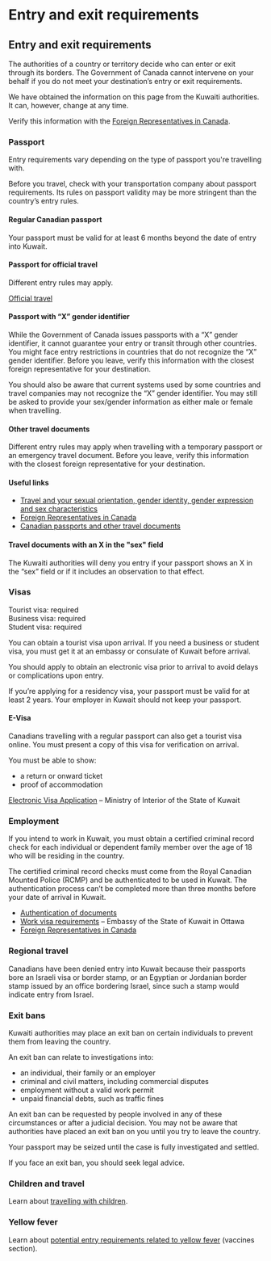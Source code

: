 # Entry and exit requirements

## Entry and exit requirements

The authorities of a country or territory decide who can enter or exit through its borders. The Government of Canada cannot intervene on your behalf if you do not meet your destination’s entry or exit requirements.

We have obtained the information on this page from the Kuwaiti authorities. It can, however, change at any time.

Verify this information with the [Foreign Representatives in Canada](https://www.international.gc.ca/protocol-protocole/reps.aspx?lang=eng).

### Passport

Entry requirements vary depending on the type of passport you're travelling with.

Before you travel, check with your transportation company about passport requirements. Its rules on passport validity may be more stringent than the country’s entry rules.

#### Regular Canadian passport

Your passport must be valid for at least 6 months beyond the date of entry into Kuwait.

#### Passport for official travel

Different entry rules may apply.

[Official travel](https://www.canada.ca/en/immigration-refugees-citizenship/services/canadian-passports/official-travel.html)

#### Passport with “X” gender identifier

While the Government of Canada issues passports with a “X” gender identifier, it cannot guarantee your entry or transit through other countries. You might face entry restrictions in countries that do not recognize the “X” gender identifier. Before you leave, verify this information with the closest foreign representative for your destination.

You should also be aware that current systems used by some countries and travel companies may not recognize the “X” gender identifier. You may still be asked to provide your sex/gender information as either male or female when travelling.

#### Other travel documents

Different entry rules may apply when travelling with a temporary passport or an emergency travel document. Before you leave, verify this information with the closest foreign representative for your destination.

#### Useful links

* [Travel and your sexual orientation, gender identity, gender expression and sex characteristics](https://travel.gc.ca/travelling/health-safety/lgbt-travel)
* [Foreign Representatives in Canada](https://www.international.gc.ca/protocol-protocole/reps.aspx?lang=eng)
* [Canadian passports and other travel documents](http://www.canada.ca/passport)

#### Travel documents with an X in the "sex" field

The Kuwaiti authorities will deny you entry if your passport shows an X in the “sex” field or if it includes an observation to that effect.

### Visas

Tourist visa: required  
 Business visa: required  
 Student visa: required

You can obtain a tourist visa upon arrival. If you need a business or student visa, you must get it at an embassy or consulate of Kuwait before arrival.

You should apply to obtain an electronic visa prior to arrival to avoid delays or complications upon entry.

If you’re applying for a residency visa, your passport must be valid for at least 2 years. Your employer in Kuwait should not keep your passport.

#### E-Visa

Canadians travelling with a regular passport can also get a tourist visa online. You must present a copy of this visa for verification on arrival.

You must be able to show:

* a return or onward ticket
* proof of accommodation

[Electronic Visa Application](https://evisa.moi.gov.kw/evisa/home_e.do) – Ministry of Interior of the State of Kuwait

### Employment

If you intend to work in Kuwait, you must obtain a certified criminal record check for each individual or dependent family member over the age of 18 who will be residing in the country.

The certified criminal record checks must come from the Royal Canadian Mounted Police (RCMP) and be authenticated to be used in Kuwait. The authentication process can’t be completed more than three months before your date of arrival in Kuwait.

* [Authentication of documents](https://www.international.gc.ca/gac-amc/about-a_propos/services/authentication-authentification/index.aspx?lang=eng)
* [Work visa requirements](https://kuwaitembassy.ca/index.php/consulate/visa-applications/work-visa) – Embassy of the State of Kuwait in Ottawa
* [Foreign Representatives in Canada](http://www.international.gc.ca/protocol-protocole/reps.aspx?lang=eng)

### Regional travel

Canadians have been denied entry into Kuwait because their passports bore an Israeli visa or border stamp, or an Egyptian or Jordanian border stamp issued by an office bordering Israel, since such a stamp would indicate entry from Israel.

### Exit bans

Kuwaiti authorities may place an exit ban on certain individuals to prevent them from leaving the country.

An exit ban can relate to investigations into:

* an individual, their family or an employer
* criminal and civil matters, including commercial disputes
* employment without a valid work permit
* unpaid financial debts, such as traffic fines

An exit ban can be requested by people involved in any of these circumstances or after a judicial decision. You may not be aware that authorities have placed an exit ban on you until you try to leave the country.

Your passport may be seized until the case is fully investigated and settled.

If you face an exit ban, you should seek legal advice.

### Children and travel

Learn about [travelling with children](http://travel.gc.ca/travelling/children).

### Yellow fever

Learn about [potential entry requirements related to yellow fever](#health) (vaccines section).